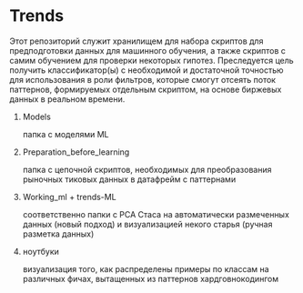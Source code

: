 # Trends
Этот репозиторий служит хранилищем для набора скриптов для предподготовки данных для машинного обучения, 
а также скриптов с самим обучением для проверки некоторых гипотез. Преследуется цель получить классификатор(ы) с необходимой и достаточной 
точностью для использования в роли фильтров, которые смогут отсеять поток паттернов, формируемых отдельным скриптом,
на основе биржевых данных в реальном времени.

1.  Models

    папка с моделями ML 
    
    
2.  Preparation_before_learning

    папка с цепочной скриптов, необходимых для преобразования рыночных тиковых данных в датафрейм с паттернами


3.  Working_ml + trends-ML   

    соответственно папки с PCA Стаса на автоматически размеченных данных (новый подход) и
    визуализацией некого старья (ручная разметка данных)
    
    
4.  ноутбуки

    визуализация того, как распределены примеры по классам на различных фичах, вытащенных из паттернов хардговнокодингом
    

